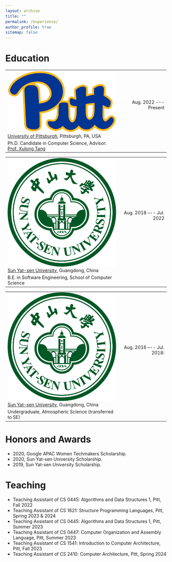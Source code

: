 ```yaml
---
layout: archive
title: ""
permalink: /experience/
author_profile: true
sitemap: false
---
```


<link rel="stylesheet" href="./wyq_styles.css">

<!-- <style>
.table-work {
  margin-left: 15px;
  margin-bottom: 15px;
  border-spacing:0px 10px;
  width: 90%;
}

.icon-work {
  width: 5%;
  vertical-align:middle
  horizontal-align:middle;
}

.link-body {
  text-decoration: none;
  border-bottom: 1px dotted;
  border-color: #555;
  color: #555;
}
</style> -->




Education
===
<!--* Aug.  2022 --- Present: Ph.D. Candidate in Computer Science, University of Pittsburgh
* Aug. 2018 –-- Jul. 2022: B.E. in Software Engineering, School of Computer Science, Sun Yat-sen University
* Aug. 2016 –-- Jul. 2018: Undergraduate, Atmospheric Science, Sun Yat-sen University (transferred to SE)

 -->

<table class="table-work">
  <tr>
    <td width="70%"><img src="../files/icon/pitt.svg" class="icon-work"> <a class="link-body" href="hhttps://www.pitt.edu/">University of Pittsburgh</a>, Pittsburgh, PA, USA</td>
    <td width="30%" align="right">Aug. 2022 --- Present</td>
    <tr><td>Ph.D. Candidate in Computer Science, Advisor: <a class="link-body" href="http://xzt102.github.io/">Prof. Xulong Tang</a></td></tr>
  </tr>
<table class="table-work">
  <tr>
    <td width="70%"><img src="../files/icon/sysu.svg" class="icon-work"> <a class="link-body" href="https://www.sysu.edu.cn/">Sun Yat-sen University</a>, Guangdong, China</td>
    <td width="30%" align="right">Aug. 2018 –-- Jul. 2022</td>
  </tr>
  <tr><td>B.E. in Software Engineering, School of Computer Science</td></tr>
</table>
<table class="table-work">
  <tr>
    <td width="70%"><img src="../files/icon/sysu.svg" class="icon-work"> <a class="link-body" href="https://www.sysu.edu.cn/">Sun Yat-sen University</a>, Guangdong, China</td>
    <td width="30%" align="right">Aug. 2016 –-- Jul. 2018:</td>
  </tr>
  <tr><td>Undergraduate, Atmospheric Science (transferred to SE)</td></tr>
</table> 






Honors and Awards
===

* 2020, Google APAC Women Techmakers Scholarship. 
* 2020, Sun Yat-sen University Scholarship. 
* 2019, Sun Yat-sen University Scholarship. 
<!-- * 2019, Mathematical Contest in Modeling Meritorious Winner.  -->


Teaching
===

* Teaching Assistant of CS 0445: Algorithms and Data Structures 1, Pitt, Fall 2022 
* Teaching Assistant of CS 1621: Structure Programming Languages, Pitt, Spring 2023 & 2024 
* Teaching Assistant of CS 0445: Algorithms and Data Structures 1, Pitt, Summer 2023 
* Teaching Assistant of CS 0447: Computer Organization and Assembly Language, Pitt, Summer 2023 
* Teaching Assistant of CS 1541: Introduction to Computer Architecture, Pitt, Fall 2023 
* Teaching Assistant of CS 2410: Computer Architecture, Pitt, Spring 2024 
